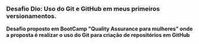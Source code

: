 ### Desafio Dio: Uso do Git e GitHub em meus primeiros versionamentos.
**Desafio proposto em BootCamp "Quality Assurance para mulheres" onde a proposta é realizar o uso do Git para criação de repositórios em GitHub**
